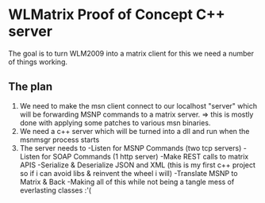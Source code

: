 # WLMatrix Proof of Concept C++ server
The goal is to turn WLM2009 into a matrix client
for this we need a number of things working.

## The plan
1) We need to make the msn client connect to our localhost "server" which will be forwarding MSNP commands to a matrix server.
  => this is mostly done with applying some patches to various msn binaries.
2) We need a c++ server which will be turned into a dll and run when the msnmsgr process starts
3) The server needs to
    -Listen for MSNP Commands (two tcp servers)
    -Listen for SOAP Commands (1 http server)
    -Make REST calls to matrix APIS
    -Serialize & Deserialize JSON and XML (this is my first c++ project so if i can avoid libs & reinvent the wheel i will)
    -Translate MSNP to Matrix & Back
    -Making all of this while not being a tangle mess of everlasting classes :'(
